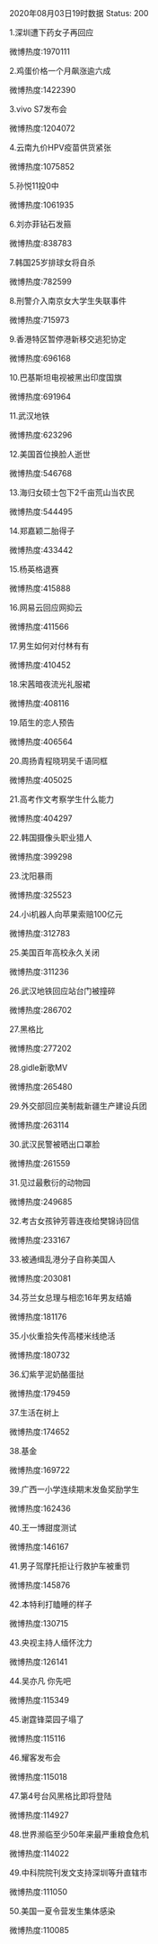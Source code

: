 2020年08月03日19时数据
Status: 200

1.深圳遭下药女子再回应

微博热度:1970111

2.鸡蛋价格一个月飙涨逾六成

微博热度:1422390

3.vivo S7发布会

微博热度:1204072

4.云南九价HPV疫苗供货紧张

微博热度:1075852

5.孙悦11投0中

微博热度:1061935

6.刘亦菲钻石发箍

微博热度:838783

7.韩国25岁排球女将自杀

微博热度:782599

8.刑警介入南京女大学生失联事件

微博热度:715973

9.香港特区暂停港新移交逃犯协定

微博热度:696168

10.巴基斯坦电视被黑出印度国旗

微博热度:691964

11.武汉地铁

微博热度:623296

12.美国首位换脸人逝世

微博热度:546768

13.海归女硕士包下2千亩荒山当农民

微博热度:544495

14.郑嘉颖二胎得子

微博热度:433442

15.杨英格退赛

微博热度:415888

16.网易云回应网抑云

微博热度:411566

17.男生如何对付林有有

微博热度:410452

18.宋茜暗夜流光礼服裙

微博热度:408116

19.陌生的恋人预告

微博热度:406564

20.周扬青程晓玥吴千语同框

微博热度:405025

21.高考作文考察学生什么能力

微博热度:404297

22.韩国摄像头职业猎人

微博热度:399298

23.沈阳暴雨

微博热度:325523

24.小i机器人向苹果索赔100亿元

微博热度:312783

25.美国百年高校永久关闭

微博热度:311236

26.武汉地铁回应站台门被撞碎

微博热度:286702

27.黑格比

微博热度:277202

28.gidle新歌MV

微博热度:265480

29.外交部回应美制裁新疆生产建设兵团

微博热度:263114

30.武汉民警被晒出口罩脸

微博热度:261559

31.见过最敷衍的动物园

微博热度:249685

32.考古女孩钟芳蓉连夜给樊锦诗回信

微博热度:233167

33.被通缉乱港分子自称美国人

微博热度:203081

34.芬兰女总理与相恋16年男友结婚

微博热度:181176

35.小伙重拾失传高楼米线绝活

微博热度:180732

36.幻紫芋泥奶酪蛋挞

微博热度:179459

37.生活在树上

微博热度:174652

38.基金

微博热度:169722

39.广西一小学连续期末发鱼奖励学生

微博热度:162436

40.王一博甜度测试

微博热度:146167

41.男子驾摩托拒让行救护车被重罚

微博热度:145876

42.本特利打瞌睡的样子

微博热度:130715

43.央视主持人缅怀沈力

微博热度:126141

44.吴亦凡 你先吧

微博热度:115349

45.谢霆锋菜园子塌了

微博热度:115116

46.耀客发布会

微博热度:115018

47.第4号台风黑格比即将登陆

微博热度:114927

48.世界濒临至少50年来最严重粮食危机

微博热度:114022

49.中科院院刊发文支持深圳等升直辖市

微博热度:111050

50.美国一夏令营发生集体感染

微博热度:110085


